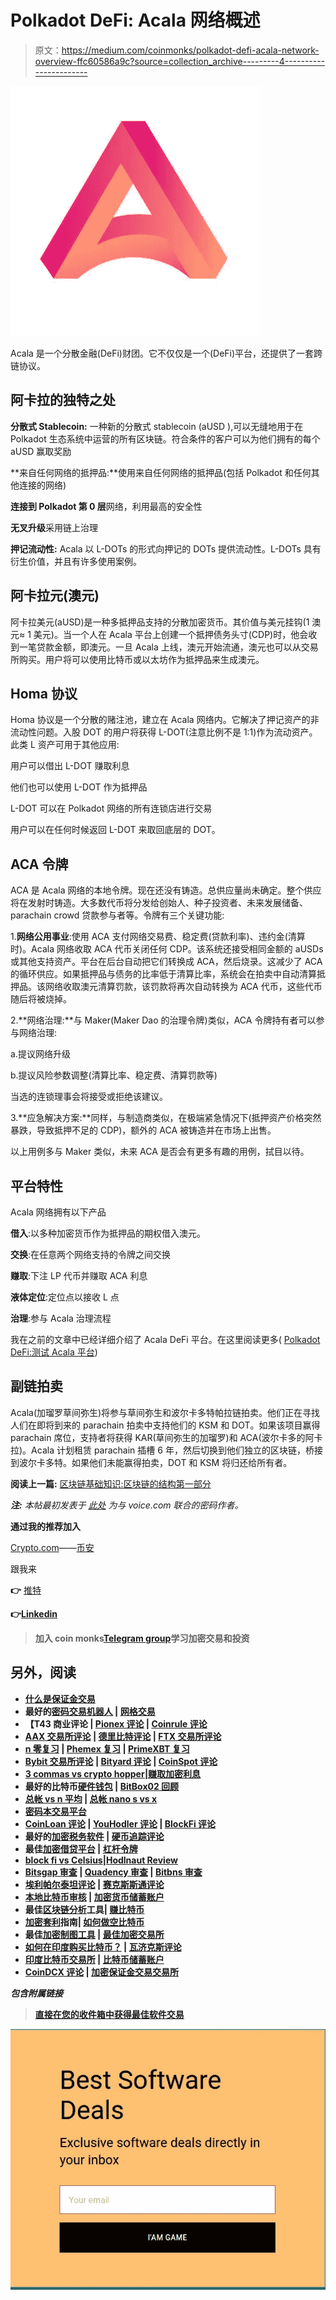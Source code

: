 # Polkadot DeFi: Acala 网络概述

> 原文：<https://medium.com/coinmonks/polkadot-defi-acala-network-overview-ffc60586a9c?source=collection_archive---------4----------------------->

![](img/d51f167ec6ea7064922f77e2b168b553.png)

Acala 是一个分散金融(DeFi)财团。它不仅仅是一个(DeFi)平台，还提供了一套跨链协议。

## **阿卡拉的独特之处**

**分散式 Stablecoin:** 一种新的分散式 stablecoin (aUSD ),可以无缝地用于在 Polkadot 生态系统中运营的所有区块链。符合条件的客户可以为他们拥有的每个 aUSD 赢取奖励

**来自任何网络的抵押品:**使用来自任何网络的抵押品(包括 Polkadot 和任何其他连接的网络)

**连接到 Polkadot 第 0 层**网络，利用最高的安全性

**无叉升级**采用链上治理

**押记流动性:** Acala 以 L-DOTs 的形式向押记的 DOTs 提供流动性。L-DOTs 具有衍生价值，并且有许多使用案例。

## **阿卡拉元(澳元)**

阿卡拉美元(aUSD)是一种多抵押品支持的分散加密货币。其价值与美元挂钩(1 澳元≈ 1 美元)。当一个人在 Acala 平台上创建一个抵押债务头寸(CDP)时，他会收到一笔贷款金额，即澳元。一旦 Acala 上线，澳元开始流通，澳元也可以从交易所购买。用户将可以使用比特币或以太坊作为抵押品来生成澳元。

## **Homa 协议**

Homa 协议是一个分散的赌注池，建立在 Acala 网络内。它解决了押记资产的非流动性问题。入股 DOT 的用户将获得 L-DOT(注意比例不是 1:1)作为流动资产。此类 L 资产可用于其他应用:

用户可以借出 L-DOT 赚取利息

他们也可以使用 L-DOT 作为抵押品

L-DOT 可以在 Polkadot 网络的所有连锁店进行交易

用户可以在任何时候返回 L-DOT 来取回底层的 DOT。

## **ACA 令牌**

ACA 是 Acala 网络的本地令牌。现在还没有铸造。总供应量尚未确定。整个供应将在发射时铸造。大多数代币将分发给创始人、种子投资者、未来发展储备、parachain crowd 贷款参与者等。令牌有三个关键功能:

1.**网络公用事业**:使用 ACA 支付网络交易费、稳定费(贷款利率)、违约金(清算时)。Acala 网络收取 ACA 代币关闭任何 CDP。该系统还接受相同金额的 aUSDs 或其他支持资产。平台在后台自动把它们转换成 ACA，然后烧录。这减少了 ACA 的循环供应。如果抵押品与债务的比率低于清算比率，系统会在拍卖中自动清算抵押品。该网络收取澳元清算罚款，该罚款将再次自动转换为 ACA 代币，这些代币随后将被烧掉。

2.**网络治理:**与 Maker(Maker Dao 的治理令牌)类似，ACA 令牌持有者可以参与网络治理:

a.提议网络升级

b.提议风险参数调整(清算比率、稳定费、清算罚款等)

当选的连锁理事会将接受或拒绝该建议。

3.**应急解决方案:**同样，与制造商类似，在极端紧急情况下(抵押资产价格突然暴跌，导致抵押不足的 CDP)，额外的 ACA 被铸造并在市场上出售。

以上用例多与 Maker 类似，未来 ACA 是否会有更多有趣的用例，拭目以待。

## **平台特性**

Acala 网络拥有以下产品

**借入**:以多种加密货币作为抵押品的期权借入澳元。

**交换**:在任意两个网络支持的令牌之间交换

**赚取**:下注 LP 代币并赚取 ACA 利息

**液体定位**:定位点以接收 L 点

**治理**:参与 Acala 治理流程

我在之前的文章中已经详细介绍了 Acala DeFi 平台。在这里阅读更多( [Polkadot DeFi:测试 Acala 平台](https://tulip311bit.medium.com/polkadot-defi-testing-the-acala-platform-99b26afc1ba5))

## **副链拍卖**

Acala(加瑠罗草间弥生)将参与草间弥生和波尔卡多特帕拉链拍卖。他们正在寻找人们在即将到来的 parachain 拍卖中支持他们的 KSM 和 DOT。如果该项目赢得 parachain 席位，支持者将获得 KAR(草间弥生的加瑠罗)和 ACA(波尔卡多的阿卡拉)。Acala 计划租赁 parachain 插槽 6 年，然后切换到他们独立的区块链，桥接到波尔卡多特。如果他们未能赢得拍卖，DOT 和 KSM 将归还给所有者。

**阅读上一篇:** [区块链基础知识:区块链的结构第一部分](https://tulip311bit.medium.com/blockchain-basics-structure-of-a-blockchain-part-1-86cb87559440)

***注:*** *本帖最初发表于* [*此处*](https://www.voice.com/post/@tulip/polkadot-defi-acala-network-overview-1616851073-1139145857) *为与 voice.com 联合的密码作者。*

**通过我的推荐加入**

[Crypto.com](https://binance.com/en/register?ref=E8PCD3AF)——[币安](https://platinum.crypto.com/r/sut3pd9bzn)

跟我来

**👉** [推特](https://twitter.com/rumadas123)

**👉**[**Linkedin**](https://www.linkedin.com/in/ruma-das-a1439320/)

> **加入 coin monks[Telegram group](https://t.me/joinchat/EPmjKpNYwRMsBI4p)学习加密交易和投资**

## **另外，阅读**

*   **[什么是保证金交易](https://blog.coincodecap.com/margin-trading)**
*   **最好的[密码交易机器人](/coinmonks/crypto-trading-bot-c2ffce8acb2a) | [网格交易](https://blog.coincodecap.com/grid-trading)**
*   **【T43 商业评论 | [Pionex 评论](/coinmonks/pionex-review-exchange-with-crypto-trading-bot-1e459d0191ea) | [Coinrule 评论](/coinmonks/coinrule-review-2021-a-beginner-friendly-crypto-trading-bot-daf0504848ba)**
*   **[AAX 交易所评论](/coinmonks/aax-exchange-review-2021-67c5ea09330c) | [德里比特评论](/coinmonks/deribit-review-options-fees-apis-and-testnet-2ca16c4bbdb2) | [FTX 交易所评论](/coinmonks/ftx-crypto-exchange-review-53664ac1198f)**
*   **[n 零复习](/coinmonks/ngrave-zero-review-c465cf8307fc) | [Phemex 复习](/coinmonks/phemex-review-4cfba0b49e28) | [PrimeXBT 复习](/coinmonks/primexbt-review-88e0815be858)**
*   **[Bybit 交易所评论](/coinmonks/bybit-exchange-review-dbd570019b71) | [Bityard 评论](/coinmonks/bityard-review-7d104239be35) | [CoinSpot 评论](https://blog.coincodecap.com/coinspot-review)**
*   **[3 commas vs crypto hopper](/coinmonks/3commas-vs-pionex-vs-cryptohopper-best-crypto-bot-6a98d2baa203)|[赚取加密利息](/coinmonks/earn-crypto-interest-b10b810fdda3)**
*   **最好的比特币[硬件钱包](/coinmonks/the-best-cryptocurrency-hardware-wallets-of-2020-e28b1c124069?source=friends_link&sk=324dd9ff8556ab578d71e7ad7658ad7c) | [BitBox02 回顾](/coinmonks/bitbox02-review-your-swiss-bitcoin-hardware-wallet-c36c88fff29)**
*   **[总帐 vs n 平均](/coinmonks/ledger-vs-ngrave-zero-7e40f0c1d694) | [总帐 nano s vs x](/coinmonks/ledger-nano-s-vs-x-battery-hardware-price-storage-59a6663fe3b0)**
*   **[密码本交易平台](/coinmonks/top-10-crypto-copy-trading-platforms-for-beginners-d0c37c7d698c)**
*   **[CoinLoan 评论](/coinmonks/coinloan-review-18128b9badc4) | [YouHodler 评论](/coinmonks/youhodler-4-easy-ways-to-make-money-98969b9689f2) | [BlockFi 评论](/coinmonks/blockfi-review-53096053c097)**
*   **最好的[加密税务软件](/coinmonks/best-crypto-tax-tool-for-my-money-72d4b430816b) | [硬币追踪评论](/coinmonks/cointracking-review-a-reliable-cryptocurrency-tax-software-5114e3eb5737)**
*   **最佳[加密借贷平台](/coinmonks/top-5-crypto-lending-platforms-in-2020-that-you-need-to-know-a1b675cec3fa) | [杠杆令牌](/coinmonks/leveraged-token-3f5257808b22)**
*   **[block fi vs Celsius](/coinmonks/blockfi-vs-celsius-vs-hodlnaut-8a1cc8c26630)|[Hodlnaut Review](/coinmonks/hodlnaut-review-best-way-to-hodl-is-to-earn-interest-on-your-bitcoin-6658a8c19edf)**
*   **[Bitsgap 审查](/coinmonks/bitsgap-review-a-crypto-trading-bot-that-makes-easy-money-a5d88a336df2) | [Quadency 审查](/coinmonks/quadency-review-a-crypto-trading-automation-platform-3068eaa374e1) | [Bitbns 审查](/coinmonks/bitbns-review-38256a07e161)**
*   **[埃利帕尔泰坦评论](/coinmonks/ellipal-titan-review-85e9071dd029) | [赛克斯斯通评论](/coinmonks/secux-stone-hardware-wallet-review-15-discount-coupon-2020-7577032faa6e)**
*   **[本地比特币审核](/coinmonks/localbitcoins-review-6cc001c6ed56) | [加密货币储蓄账户](https://blog.coincodecap.com/cryptocurrency-savings-accounts)**
*   **最佳[区块链分析](https://bitquery.io/blog/best-blockchain-analysis-tools-and-software)工具| [赚比特币](/coinmonks/earn-bitcoin-6e8bd3c592d9)**
*   **[加密套利](/coinmonks/crypto-arbitrage-guide-how-to-make-money-as-a-beginner-62bfe5c868f6)指南| [如何做空比特币](/coinmonks/how-to-short-bitcoin-568a2d0b4ae5)**
*   **最佳[加密制图工具](/coinmonks/what-are-the-best-charting-platforms-for-cryptocurrency-trading-85aade584d80) | [最佳加密交易所](/coinmonks/crypto-exchange-dd2f9d6f3769)**
*   **[如何在印度购买比特币？](/coinmonks/buy-bitcoin-in-india-feb50ddfef94) | [瓦济克斯评论](/coinmonks/wazirx-review-5c811b074f5b)**
*   **[印度比特币交易所](/coinmonks/bitcoin-exchange-in-india-7f1fe79715c9) | [比特币储蓄账户](/coinmonks/bitcoin-savings-account-e65b13f92451)**
*   **[CoinDCX 评论](/coinmonks/coindcx-review-8444db3621a2) | [加密保证金交易交易所](https://blog.coincodecap.com/crypto-margin-trading-exchanges)**

***包含附属链接***

> **[直接在您的收件箱中获得最佳软件交易](/coinmonks/newsletters/coinmonks)**

**[![](img/160ce73bd06d46c2250251e7d5969f9d.png)](https://medium.com/coinmonks/newsletters/coinmonks)**
